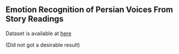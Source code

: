 ## Emotion Recognition of Persian Voices From Story Readings

Dataset is available at [here](https://github.com/mansourehk/ShEMO)

(Did not got a desirable result)

